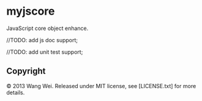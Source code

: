 myjscore
========

JavaScript core object enhance.

//TODO: add js doc support;

//TODO: add unit test support;



## Copyright
&copy; 2013 Wang Wei. Released under MIT license, see [LICENSE.txt] for more details.